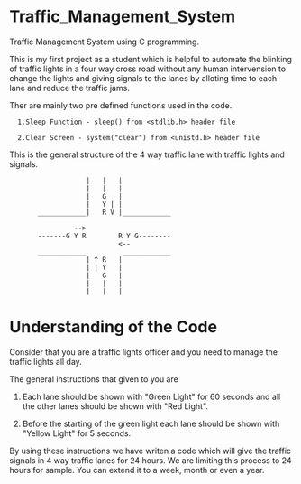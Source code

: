 # Traffic_Management_System
Traffic Management System using C programming.

This is my first project as a student which is helpful to automate the blinking of traffic lights in a four way cross road without any human intervension to change the lights and giving signals to the lanes by alloting time to each lane and reduce the traffic jams.

Ther are mainly two pre defined functions used in the code.

      1.Sleep Function - sleep() from <stdlib.h> header file
  
      2.Clear Screen - system("clear") from <unistd.h> header file

This is the general structure of the 4 way traffic lane with traffic lights and signals.

                       |   |   |         
                       |   |   |        
                       |   G   |        
                       |   Y | |       
           ____________|   R V |____________
                                         
                    -->        
           -------G Y R        R Y G--------
                               <--     
           ____________         ____________
                       | ^ R   |         
                       | | Y   |         
                       |   G   |        
                       |   |   |         
                       |   |   |         

# Understanding of the Code
Consider that you are a traffic lights officer and you need to manage the traffic lights all day.

The general instructions that given to you are

1. Each lane should be shown with "Green Light" for 60 seconds and all the other lanes should be shown with "Red Light".

2. Before the starting of the green light each lane should be shown with "Yellow Light" for 5 seconds.

By using these instructions we have writen a code which will give the traffic signals in 4 way traffic lanes for 24 hours.
We are limiting this process to 24 hours for sample. You can extend it to a week, month or even a year.
